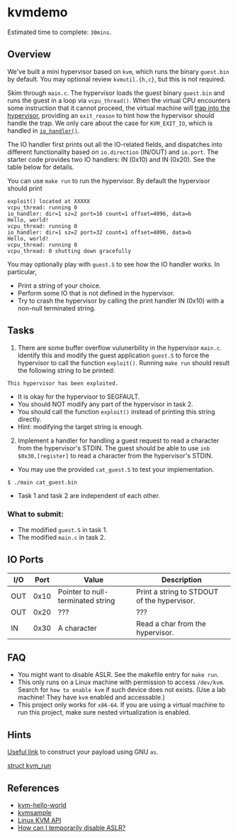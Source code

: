 # kvmdemo

Estimated time to complete: `30mins`.

## Overview

We've built a mini hypervisor based on `kvm`, which runs the binary `guest.bin`
by default. You may optional review `kvmutil.{h,c}`, but this is not required.

Skim through `main.c`.
The hypervisor loads the guest binary `guest.bin` and runs the guest in a loop
via `vcpu_thread()`.
When the virtual CPU encounters
some instruction that it cannot proceed,
the virtual machine will [trap into the hypervisor](https://github.com/jimmy-zx/kvmdemo/blob/652cb499cc58d5bbc2c96ca676d47200d4626fb0/main.c#L64), providing an `exit_reason`
to hint how the hypervisor should handle the trap. We only care about the case for
`KVM_EXIT_IO`, which is handled in [`io_handler()`](https://github.com/jimmy-zx/kvmdemo/blob/652cb499cc58d5bbc2c96ca676d47200d4626fb0/main.c#L30).

The IO handler first prints out all the IO-related fields, and dispatches
into different functionality based on `io.direction` (IN/OUT) and `io.port`.
The starter code provides two IO handlers: IN (0x10) and IN (0x20).
See the table below for details.

You can use `make run` to run the hypervisor. By default the hypervisor should print
```
exploit() located at XXXXX
vcpu_thread: running 0
io_handler: dir=1 sz=2 port=16 count=1 offset=4096, data=b
Hello, world!
vcpu_thread: running 0
io_handler: dir=1 sz=2 port=32 count=1 offset=4096, data=b
Hello, world!
vcpu_thread: running 0
vcpu_thread: 0 shutting down gracefully
```

You may optionally play with `guest.S` to see how the IO handler works. In particular,

- Print a string of your choice.
- Perform some IO that is not defined in the hypervisor.
- Try to crash the hypervisor by calling the print handler IN (0x10) with a non-null
terminated string.

## Tasks

1. There are some buffer overflow vulunerbility in the hypervisor `main.c`.
Identify this and modify the guest application `guest.S` to force
the hypervisor to call the function `exploit()`. Running `make run` should result the following
string to be printed:
```
This hypervisor has been exploited.
```

- It is okay for the hypervisor to SEGFAULT.
- You should NOT modify any part of the hypervisor in task 2.
- You should call the function `exploit()` instead of printing this string directly.
- Hint: modifying the target string is enough.

2. Implement a handler for handling a guest request to read a character from
the hypervisor's STDIN. The guest should be able to use `inb $0x30,[register]`
to read a character from the hypervisor's STDIN.

- You may use the provided `cat_guest.S` to test your implementation.
```bash
$ ./main cat_guest.bin
```

- Task 1 and task 2 are independent of each other.

### What to submit:

- The modified `guest.S` in task 1.
- The modified `main.c` in task 2.

## IO Ports

| I/O | Port | Value | Description |
|-|-|-|-|
| OUT | 0x10 | Pointer to null-terminated string | Print a string to STDOUT of the hypervisor. |
| OUT | 0x20 | ??? | ??? |
| IN | 0x30 | A character | Read a char from the hypervisor. |

## FAQ

- You might want to disable ASLR. See the makefile entry for `make run`.
- This only runs on a Linux machine with permission to access `/dev/kvm`.
    Search for `how to enable kvm` if such device does not exists.
    (Use a lab machine! They have `kvm` enabled and accessable.)
- This project only works for `x86-64`. If you are using a virtual machine
    to run this project, make sure nested virtualization is enabled.

## Hints

[Useful link](https://sourceware.org/binutils/docs/as/Pseudo-Ops.html)
to construct your payload using GNU `as`.

[struct kvm_run](https://docs.kernel.org/virt/kvm/api.html#the-kvm-run-structure)

## References

- [kvm-hello-world](https://github.com/dpw/kvm-hello-world/)
- [kvmsample](https://github.com/soulxu/kvmsample)
- [Linux KVM API](https://docs.kernel.org/virt/kvm/api.html)
- [How can I temporarily disable ASLR?](https://askubuntu.com/a/507954)
